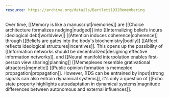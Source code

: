 ```yaml
---
resource: https://archive.org/details/Bartlett1932Remembering
---
```


Over time, [[Memory is like a manuscript|memories]] are [[Choice architecture formalizes nudging|nudged]] into [[Internalizing beliefs incurs ideological debt|worldview]] [[Attention induces coherence|coherence]] through [[Beliefs are gates into the body's biochemistry|bodily]] [[Affect reflects ideological structures|incentives]]. This opens up the possibility of [[Information networks should be decentralized|designing effective information networks]], and [[Neural manifold interpolation enables first-person view sharing|planning]] [[Memeplexes resemble grativational attractors|memetic]] [[Public opinion formation is memeplex propagation|propagation]]. However, [[DS can be entrained by input|strong signals can also entrain dynamical systems]], it's only a question of [[Echo state property highlights autoadaptation in dynamical systems|magnitude differences between autonomous and external influences]].